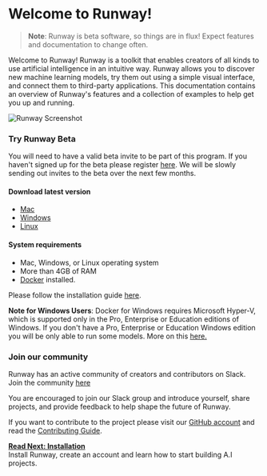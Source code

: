 # Welcome to Runway!

> __Note__: Runway is beta software, so things are in flux! Expect features and documentation to change often.

Welcome to Runway! Runway is a toolkit that enables creators of all kinds to use artificial intelligence in an intuitive way. Runway allows you to discover new machine learning models, try them out using a simple visual interface, and connect them to third-party applications. This documentation contains an overview of Runway's features and a collection of examples to help get you up and running. 

![Runway Screenshot](https://runway.nyc3.cdn.digitaloceanspaces.com/documentation/models_directory.png)

### Try Runway Beta

You will need to have a valid beta invite to be part of this program. If you haven't signed up for the beta please register [here](https://runwayapp.ai/). We will be slowly sending out invites to the beta over the next few months.

#### Download latest version

* [Mac](https://api.runwayapp.ai/v1/download?platform=mac)
* [Windows](https://api.runwayapp.ai/v1/download?platform=windows)
* [Linux](https://api.runwayapp.ai/v1/download?platform=linux)

#### System requirements

* Mac, Windows, or Linux operating system
* More than 4GB of RAM
* [Docker](https://www.docker.com/) installed.

Please follow the installation guide [here](installation.md).

<p class='note'><b>Note for Windows Users</b>: Docker for Windows requires Microsoft Hyper-V, which is supported only in the Pro, Enterprise or Education editions of Windows. If you don't have a Pro, Enterprise or Education Windows edition you will be only able to run some models. More on this <a href="/#/installation?id=download-docker">here.</a> </p>

### Join our community

Runway has an active community of creators and contributors on Slack. Join the community [here](https://join.slack.com/t/runwayml/shared_invite/enQtNTE2MDg0ODY2MTAzLTc4ZGVkMzE2MjljYzM3ZDRlNjkyMjk4NDZjOWU1ZTRjOTA3N2Y1ZjFiNTJkZTAyMWE0MGZiZjdlMTA1NTdiMzc)

You are encouraged to join our Slack group and introduce yourself, share projects, and provide feedback to help shape the future of Runway.

If you want to contribute to the project please visit our [GitHub account](https://github.com/runwayml) and read the [Contributing Guide](/#/contributing).

<p class='next'>
  <b><a href="/#/installation">
   Read Next: Installation
  </b></a> 
  <br/> 
  Install Runway, create an account and learn how to start building A.I projects.
</p>
